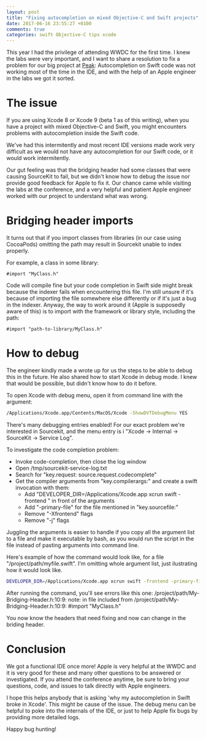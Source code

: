 ```yaml
---
layout: post
title: "Fixing autocompletion on mixed Objective-C and Swift projects"
date: 2017-06-16 23:55:27 +0100
comments: true
categories: swift Objective-C tips xcode
---
```


This year I had the privilege of attending WWDC for the first time. I knew the labs were very important, and I want to share a resolution to fix a problem for our big project at [Peak][peak]: Autocompletion on Swift code was not working most of the time in the IDE, and with the help of an Apple engineer in the labs we got it sorted.

<!-- more -->

# The issue

If you are using Xcode 8 or Xcode 9 (beta 1 as of this writing), when you have a project with mixed Objective-C and Swift, you might encounters problems with autocompletion inside the Swift code.

We've had this intermitently and most recent IDE versions made work very difficult as we would not have any autocompletion for our Swift code, or it would work intermitently.

Our gut feeling was that the bridging header had some classes that were causing SourceKit to fail, but we didn't know how to debug the issue nor provide good feedback for Apple to fix it. Our chance came while visiting the labs at the conference, and a very helpful and patient Apple engineer worked with our project to understand what was wrong.

# Bridging header imports

It turns out that if you import classes from libraries (in our case using CocoaPods) omitting the path may result in Sourcekit unable to index properly.

For example, a class in some library:

`#import "MyClass.h"`

Code will compile fine but your code completion in Swift side might break because the indexer fails when encountering this file. I'm still unsure if it's because of importing the file somewhere else differently or if it's just a bug in the indexer. Anyway, the way to work around it (Apple is supposedly aware of this) is to import with the framework or library style, including the path:

`#import "path-to-library/MyClass.h"`

# How to debug

The engineer kindly made a wrote up for us the steps to be able to debug this in the future. He also shared how to start Xcode in debug mode. I knew that would be possible, but didn't know how to do it before.

To open Xcode with debug menu, open it from command line with the argument:

```bash
/Applications/Xcode.app/Contents/MacOS/Xcode -ShowDVTDebugMenu YES
```

There's many debugging entries enabled! For our exact problem we're interested in Sourcekit, and the menu entry is i "Xcode -> Internal -> SourceKit -> Service Log".

To investigate the code completion problem:

- Invoke code-completion, then close the log window
- Open /tmp/sourcekit-service-log.txt
- Search for "key.request: source.request.codecomplete"
- Get the compiler arguments from "key.compilerargs:" and create a swift invocation with them:
    - Add "DEVELOPER_DIR=/Applications/Xcode.app xcrun swift -frontend " in front of the arguments
    - Add "-primary-file" for the file mentioned in "key.sourcefile:"
    - Remove "-Xfrontend" flags
    - Remove "-j<N>" flags

Juggling the arguments is easier to handle if you copy all the argument list to a file and make it executable by bash, as you would run the script in the file instead of pasting arguments into command line.

Here's example of how the command would look like, for a file "/project/path/myfile.swift". I'm omitting whole argument list, just ilustrating how it would look like.

```bash
DEVELOPER_DIR=/Applications/Xcode.app xcrun swift -frontend -primary-file "/project/path/myfile.swift" "-module-name" "Peak" "-Onone" "-DDEBUG" "-sdk" "/Applications/Xcode.app/Contents/Developer/Platforms/iPhoneOS.platform/Developer/SDKs/iPhoneOS10.3.sdk" "-target" "arm64-apple-ios8.0" <many more>
```

After running the command, you'll see errors like this one:
/project/path/My-Bridging-Header.h:10:9: note: in file included from /project/path/My-Bridging-Header.h:10:9: #import "MyClass.h"

You now know the headers that need fixing and now can change in the briding header.

# Conclusion

We got a functional IDE once more! Apple is very helpful at the WWDC and it is very good for these and many other questions to be answered or investigated. If you attend the conference anytime, be sure to bring your questions, code, and issues to talk directly with Apple engineers.

I hope this helps anybody that is asking 'why my autocompletion in Swift broke in Xcode'. This might be cause of the issue. The debug menu can be helpful to poke into the internals of the IDE, or just to help Apple fix bugs by providing more detailed logs.

Happy bug hunting!

[peak]: http://peak.net

